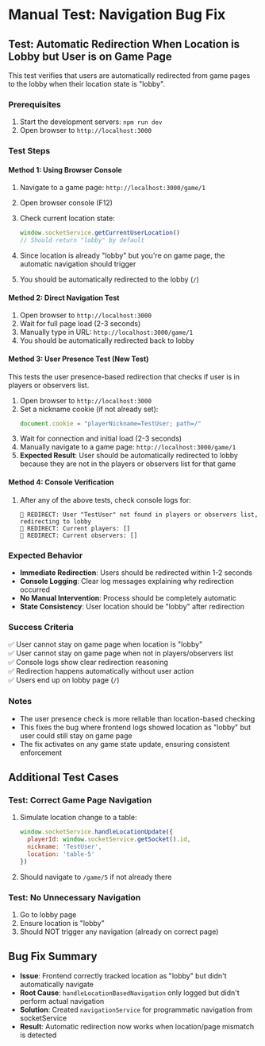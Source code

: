 # Manual Test: Navigation Bug Fix

## Test: Automatic Redirection When Location is Lobby but User is on Game Page

This test verifies that users are automatically redirected from game pages to the lobby when their location state is "lobby".

### Prerequisites
1. Start the development servers: `npm run dev`
2. Open browser to `http://localhost:3000`

### Test Steps

#### Method 1: Using Browser Console
1. Navigate to a game page: `http://localhost:3000/game/1`
2. Open browser console (F12)
3. Check current location state:
   ```javascript
   window.socketService.getCurrentUserLocation()
   // Should return "lobby" by default
   ```

4. Since location is already "lobby" but you're on game page, the automatic navigation should trigger
5. You should be automatically redirected to the lobby (`/`)

#### Method 2: Direct Navigation Test  
1. Open browser to `http://localhost:3000`
2. Wait for full page load (2-3 seconds)
3. Manually type in URL: `http://localhost:3000/game/1`
4. You should be automatically redirected back to lobby

#### Method 3: User Presence Test (New Test)
This tests the user presence-based redirection that checks if user is in players or observers list.

1. Open browser to `http://localhost:3000` 
2. Set a nickname cookie (if not already set):
   ```javascript
   document.cookie = "playerNickname=TestUser; path=/"
   ```
3. Wait for connection and initial load (2-3 seconds)
4. Manually navigate to a game page: `http://localhost:3000/game/1`
5. **Expected Result**: User should be automatically redirected to lobby because they are not in the players or observers list for that game

#### Method 4: Console Verification
1. After any of the above tests, check console logs for:
   ```
   🚀 REDIRECT: User "TestUser" not found in players or observers list, redirecting to lobby
   🚀 REDIRECT: Current players: []
   🚀 REDIRECT: Current observers: []
   ```

### Expected Behavior
- **Immediate Redirection**: Users should be redirected within 1-2 seconds
- **Console Logging**: Clear log messages explaining why redirection occurred
- **No Manual Intervention**: Process should be completely automatic
- **State Consistency**: User location should be "lobby" after redirection

### Success Criteria
✅ User cannot stay on game page when location is "lobby"  
✅ User cannot stay on game page when not in players/observers list  
✅ Console logs show clear redirection reasoning  
✅ Redirection happens automatically without user action  
✅ Users end up on lobby page (`/`)  

### Notes
- The user presence check is more reliable than location-based checking
- This fixes the bug where frontend logs showed location as "lobby" but user could still stay on game page
- The fix activates on any game state update, ensuring consistent enforcement

## Additional Test Cases

### Test: Correct Game Page Navigation
1. Simulate location change to a table:
   ```javascript
   window.socketService.handleLocationUpdate({
     playerId: window.socketService.getSocket().id,
     nickname: 'TestUser',
     location: 'table-5'
   })
   ```
2. Should navigate to `/game/5` if not already there

### Test: No Unnecessary Navigation
1. Go to lobby page
2. Ensure location is "lobby"
3. Should NOT trigger any navigation (already on correct page)

## Bug Fix Summary
- **Issue**: Frontend correctly tracked location as "lobby" but didn't automatically navigate
- **Root Cause**: `handleLocationBasedNavigation` only logged but didn't perform actual navigation
- **Solution**: Created `navigationService` for programmatic navigation from socketService
- **Result**: Automatic redirection now works when location/page mismatch is detected 